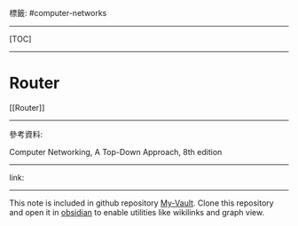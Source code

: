 標籤: #computer-networks 

---

[TOC]

---

# Router

[[Router]]

---

參考資料:

Computer Networking, A Top-Down Approach, 8th edition

---

link:


---

This note is included in github repository [My-Vault](https://github.com/LittleD3092/My-Vault.git). Clone this repository and open it in [obsidian](https://obsidian.md/) to enable utilities like wikilinks and graph view.